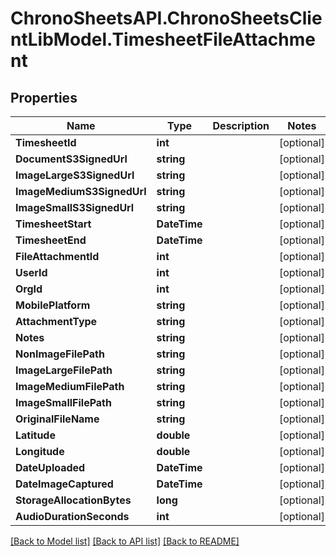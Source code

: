 
# ChronoSheetsAPI.ChronoSheetsClientLibModel.TimesheetFileAttachment

## Properties

Name | Type | Description | Notes
------------ | ------------- | ------------- | -------------
**TimesheetId** | **int** |  | [optional] 
**DocumentS3SignedUrl** | **string** |  | [optional] 
**ImageLargeS3SignedUrl** | **string** |  | [optional] 
**ImageMediumS3SignedUrl** | **string** |  | [optional] 
**ImageSmallS3SignedUrl** | **string** |  | [optional] 
**TimesheetStart** | **DateTime** |  | [optional] 
**TimesheetEnd** | **DateTime** |  | [optional] 
**FileAttachmentId** | **int** |  | [optional] 
**UserId** | **int** |  | [optional] 
**OrgId** | **int** |  | [optional] 
**MobilePlatform** | **string** |  | [optional] 
**AttachmentType** | **string** |  | [optional] 
**Notes** | **string** |  | [optional] 
**NonImageFilePath** | **string** |  | [optional] 
**ImageLargeFilePath** | **string** |  | [optional] 
**ImageMediumFilePath** | **string** |  | [optional] 
**ImageSmallFilePath** | **string** |  | [optional] 
**OriginalFileName** | **string** |  | [optional] 
**Latitude** | **double** |  | [optional] 
**Longitude** | **double** |  | [optional] 
**DateUploaded** | **DateTime** |  | [optional] 
**DateImageCaptured** | **DateTime** |  | [optional] 
**StorageAllocationBytes** | **long** |  | [optional] 
**AudioDurationSeconds** | **int** |  | [optional] 

[[Back to Model list]](../README.md#documentation-for-models)
[[Back to API list]](../README.md#documentation-for-api-endpoints)
[[Back to README]](../README.md)

